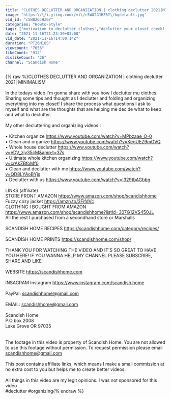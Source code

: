 ```yaml
---
title: "CLOTHES DECLUTTER AND ORGANIZATION | clothing declutter 2021|MINIMALISM"
image: "https:\/\/i.ytimg.com\/vi\/c5W82GJHZ6Y\/hqdefault.jpg"
vid_id: "c5W82GJHZ6Y"
categories: "Howto-Style"
tags: ["motivation to declutter clothes","declutter your closet checklist","tips to declutter your closet"]
date: "2021-11-16T21:23:30+03:00"
vid_date: "2021-11-16T14:00:14Z"
duration: "PT26M18S"
viewcount: "7656"
likeCount: "912"
dislikeCount: "26"
channel: "Scandish Home"
---
```

{% raw %}CLOTHES DECLUTTER AND ORGANIZATION | clothing declutter 2021| MINIMALISM<br /><br />In the todays video I'm gonna share with you how I declutter mu clothes. Sharing some tips and thought as I declutter and folding and organizing everything into my closet! I share the process what questions I ask to myself and what are the thoughts that are helping me decide what to keep and what to declutter. <br /><br />My other decluttering and organizing videos :<br /><br />▪ Kitchen organize <a rel="nofollow" target="blank" href="https://www.youtube.com/watch?v=MPbzaae_O-0">https://www.youtube.com/watch?v=MPbzaae_O-0</a><br />▪ Clean and organize <a rel="nofollow" target="blank" href="https://www.youtube.com/watch?v=KegUEZ9mGVQ">https://www.youtube.com/watch?v=KegUEZ9mGVQ</a><br />▪ Whole house declutter <a rel="nofollow" target="blank" href="https://www.youtube.com/watch?v=eDV_zjv35cM&amp;t=37s">https://www.youtube.com/watch?v=eDV_zjv35cM&amp;t=37s</a><br />▪ Ultimate whole kitchen organizing <a rel="nofollow" target="blank" href="https://www.youtube.com/watch?v=crAkZBfoMf0">https://www.youtube.com/watch?v=crAkZBfoMf0</a><br />▪ Clean and declutter with me <a rel="nofollow" target="blank" href="https://www.youtube.com/watch?v=QD8LYAoBYjs">https://www.youtube.com/watch?v=QD8LYAoBYjs</a><br />▪ Declutter with us <a rel="nofollow" target="blank" href="https://www.youtube.com/watch?v=I329tbAGbbg">https://www.youtube.com/watch?v=I329tbAGbbg</a><br /><br />LINKS (affiliate)<br />STORE FRONT AMAZON <a rel="nofollow" target="blank" href="https://www.amazon.com/shop/scandishhome">https://www.amazon.com/shop/scandishhome</a><br />Fuzzy cozy jacket <a rel="nofollow" target="blank" href="https://amzn.to/3FifdVc">https://amzn.to/3FifdVc</a><br />CLOTHING I BOUGHT FROM AMAZON <a rel="nofollow" target="blank" href="https://www.amazon.com/shop/scandishhome?listId=307G12VS450JL">https://www.amazon.com/shop/scandishhome?listId=307G12VS450JL</a><br />All the rest I purchased from a secondhand store or Marshalls<br /><br />SCANDISH HOME RECIPES <a rel="nofollow" target="blank" href="https://scandishhome.com/category/recipes/">https://scandishhome.com/category/recipes/</a><br /><br />SCANDISH HOME PRINTS <a rel="nofollow" target="blank" href="https://scandishhome.com/shop/">https://scandishhome.com/shop/</a><br /><br />THANK YOU FOR WATCHING THE VIDEO AND IT'S SO GREAT TO HAVE YOU HERE! IF YOU WANNA HELP MY CHANNEL PLEASE SUBSCRIBE, SHARE AND LIKE<br /><br />WEBSITE  <a rel="nofollow" target="blank" href="https://scandishhome.com">https://scandishhome.com</a><br /><br />INSAGRAM Instagram  <a rel="nofollow" target="blank" href="https://www.instagram.com/scandish.home">https://www.instagram.com/scandish.home</a><br /><br />PayPal: scandishhome@gmail.com<br /><br />EMAIL: scandishhome@gmail.com<br /><br />Scandish Home<br />P.O box 2008<br />Lake Grove OR 97035<br /><br /><br />The footage in this video is property of Scandish Home. You are not allowed to use this footage without permission. To request permission please email scandishhome@gmail.com<br /><br /> This post contains affiliate links, which means I make a small commission at no extra cost to you but helps me to create better videos.<br /><br /> All things in this video are my legit opinions. I was not sponsored for this video<br />#declutter #organizing{% endraw %}
